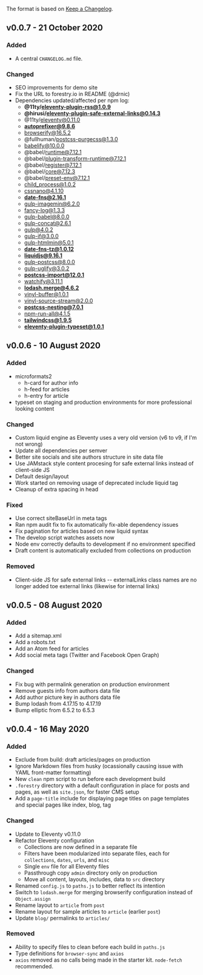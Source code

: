 The format is based on [Keep a Changelog](https://keepachangelog.com/en/1.0.0/).

## v0.0.7 - 21 October 2020

### Added

* A central `CHANGELOG.md` file.

### Changed

* SEO improvements for demo site
* Fix the URL to forestry.io in README (@drnic)
* Dependencies updated/affected per npm log:
  * **@11ty/eleventy-plugin-rss@1.0.9**
  * **@hirusi/eleventy-plugin-safe-external-links@0.14.3**
  * @11ty/eleventy@0.11.0
  * **autoprefixer@9.8.6**
  * browserify@16.5.2
  * @fullhuman/postcss-purgecss@1.3.0
  * babelify@10.0.0
  * @babel/runtime@7.12.1
  * @babel/plugin-transform-runtime@7.12.1
  * @babel/register@7.12.1
  * @babel/core@7.12.3
  * @babel/preset-env@7.12.1
  * child_process@1.0.2
  * cssnano@4.1.10
  * **date-fns@2.16.1**
  * gulp-imagemin@6.2.0
  * fancy-log@1.3.3
  * gulp-babel@8.0.0
  * gulp-concat@2.6.1
  * gulp@4.0.2
  * gulp-if@3.0.0
  * gulp-htmlmin@5.0.1
  * **date-fns-tz@1.0.12**
  * **liquidjs@9.16.1**
  * gulp-postcss@8.0.0
  * gulp-uglify@3.0.2
  * **postcss-import@12.0.1**
  * watchify@3.11.1
  * **lodash.merge@4.6.2**
  * vinyl-buffer@1.0.1
  * vinyl-source-stream@2.0.0
  * **postcss-nesting@7.0.1**
  * npm-run-all@4.1.5
  * **tailwindcss@1.9.5**
  * **eleventy-plugin-typeset@1.0.1**

## v0.0.6 - 10 August 2020

### Added

* microformats2
  * h-card for author info
  * h-feed for articles
  * h-entry for article
* typeset on staging and production environments for more professional looking content

### Changed

* Custom liquid engine as Eleventy uses a very old version (v6 to v9, if I'm not wrong)
* Update all dependencies per semver
* Better site socials and site authors structure in site data file
* Use JAMstack style content procesing for safe external links instead of client-side JS
* Default design/layout
* Work started on removing usage of deprecated include liquid tag
* Cleanup of extra spacing in head

### Fixed
* Use correct siteBaseUrl in meta tags
* Ran npm audit fix to fix automatically fix-able dependency issues
* Fix pagination for articles based on new liquid syntax
* The develop script watches assets now
* Node env correctly defaults to development if no environment specified
* Draft content is automatically excluded from collections on production

### Removed

* Client-side JS for safe external links -- externalLinks class names are no longer added toe external links (likewise for internal links)

## v0.0.5 - 08 August 2020

### Added

- Add a sitemap.xml
- Add a robots.txt
- Add an Atom feed for articles
- Add social meta tags (Twitter and Facebook Open Graph)

### Changed

- Fix bug with permalink generation on production environment
- Remove guests info from authors data file
- Add author picture key in authors data file
- Bump lodash from 4.17.15 to 4.17.19
- Bump elliptic from 6.5.2 to 6.5.3

## v0.0.4 - 16 May 2020

### Added

- Exclude from build: draft articles/pages on production
- Ignore Markdown files from husky (ocassionally causing issue with YAML front-matter formatting)
- New `clean` npm script to run before each development build
- `.forestry` directory with a default configuration in place for posts and pages, as well as `site.json`, for faster CMS setup
- Add a `page-title` include for displaying page titles on page templates and special pages like index, blog, tag

### Changed

- Update to Eleventy v0.11.0
- Refactor Eleventy configuration
  - Collections are now defined in a separate file
  - Filters have been modularized into separate files, each for `collections`, `dates`, `urls`, and `misc`
  - Single `env` file for all Eleventy files
  - Passthrough copy `admin` directory only on production
  - Move all content, layouts, includes, data to `src` directory
- Renamed `config.js` to `paths.js` to better reflect its intention
- Switch to `lodash.merge` for merging browserify configuration instead of `Object.assign`
- Rename layout to `article` from `post`
- Rename layout for sample articles to `article` (earlier `post`)
- Update `blog/` permalinks to `articles/`

### Removed
- Ability to specify files to clean before each build in `paths.js`
- Type definitions for `browser-sync` and `axios`
- `axios` removed as no calls being made in the starter kit. `node-fetch` recommended.
